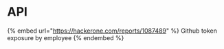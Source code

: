 # API

{% embed url="https://hackerone.com/reports/1087489" %}
Github token exposure by employee
{% endembed %}


